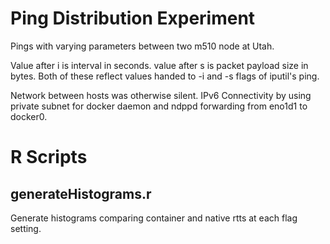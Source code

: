 # Ping Distribution Experiment

Pings with varying parameters between two m510 node at Utah.

Value after i is interval in seconds.
value after s is packet payload size in bytes.
Both of these reflect values handed to -i and -s flags of iputil's ping.

Network between hosts was otherwise silent.
IPv6 Connectivity by using private subnet for docker daemon and ndppd
forwarding from eno1d1 to docker0.


# R Scripts

## generateHistograms.r

Generate histograms comparing container and native rtts at each flag setting.

